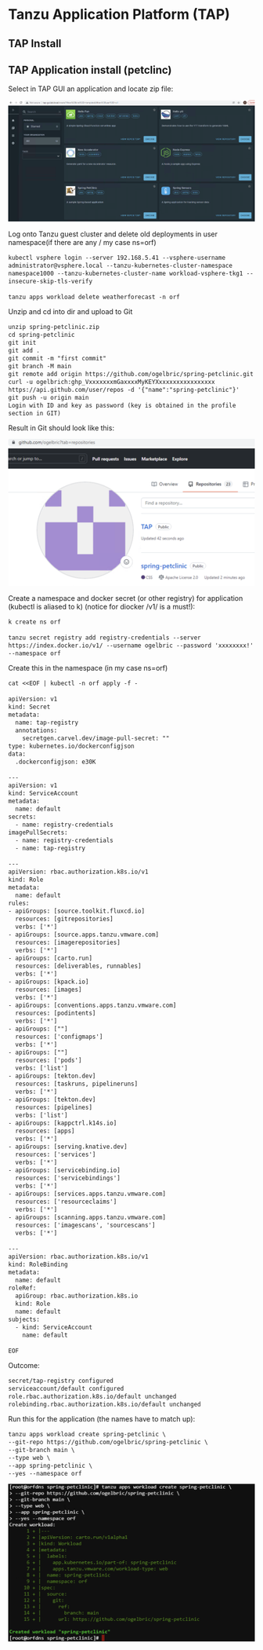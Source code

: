 # Tanzu Application Platform (TAP)

## TAP Install

## TAP Application install (petclinc)

Select in TAP GUI an application and locate zip file:

![Version](https://github.com/ogelbric/TAP/blob/main/Petclinicdownload.png)

Log onto Tanzu guest cluster and delete old deployments in user namespace(if there are any / my case ns=orf)
```
kubectl vsphere login --server 192.168.5.41 --vsphere-username administrator@vsphere.local --tanzu-kubernetes-cluster-namespace namespace1000 --tanzu-kubernetes-cluster-name workload-vsphere-tkg1 --insecure-skip-tls-verify

tanzu apps workload delete weatherforecast -n orf
```

Unzip and cd into dir and upload to Git
```
unzip spring-petclinic.zip
cd spring-petclinic
git init
git add .
git commit -m "first commit"
git branch -M main
git remote add origin https://github.com/ogelbric/spring-petclinic.git
curl -u ogelbrich:ghp_VxxxxxxxmGaxxxxMyKEYXxxxxxxxxxxxxxxxx https://api.github.com/user/repos -d '{"name":"spring-petclinic"}'
git push -u origin main
Login with ID and key as password (key is obtained in the profile section in GIT)
```
Result in Git should look like this:

![Version](https://github.com/ogelbric/TAP/blob/main/GitResult.png)

Create a namespace and docker secret (or other registry) for application (kubectl is aliased to k) (notice for diocker /v1/ is a must!):
```
k create ns orf

tanzu secret registry add registry-credentials --server https://index.docker.io/v1/ --username ogelbric --password 'xxxxxxxx!' --namespace orf

```

Create this in the namespace (in my case ns=orf)

```
cat <<EOF | kubectl -n orf apply -f -

apiVersion: v1
kind: Secret
metadata:
  name: tap-registry
  annotations:
    secretgen.carvel.dev/image-pull-secret: ""
type: kubernetes.io/dockerconfigjson
data:
  .dockerconfigjson: e30K

---
apiVersion: v1
kind: ServiceAccount
metadata:
  name: default
secrets:
  - name: registry-credentials
imagePullSecrets:
  - name: registry-credentials
  - name: tap-registry

---
apiVersion: rbac.authorization.k8s.io/v1
kind: Role
metadata:
  name: default
rules:
- apiGroups: [source.toolkit.fluxcd.io]
  resources: [gitrepositories]
  verbs: ['*']
- apiGroups: [source.apps.tanzu.vmware.com]
  resources: [imagerepositories]
  verbs: ['*']
- apiGroups: [carto.run]
  resources: [deliverables, runnables]
  verbs: ['*']
- apiGroups: [kpack.io]
  resources: [images]
  verbs: ['*']
- apiGroups: [conventions.apps.tanzu.vmware.com]
  resources: [podintents]
  verbs: ['*']
- apiGroups: [""]
  resources: ['configmaps']
  verbs: ['*']
- apiGroups: [""]
  resources: ['pods']
  verbs: ['list']
- apiGroups: [tekton.dev]
  resources: [taskruns, pipelineruns]
  verbs: ['*']
- apiGroups: [tekton.dev]
  resources: [pipelines]
  verbs: ['list']
- apiGroups: [kappctrl.k14s.io]
  resources: [apps]
  verbs: ['*']
- apiGroups: [serving.knative.dev]
  resources: ['services']
  verbs: ['*']
- apiGroups: [servicebinding.io]
  resources: ['servicebindings']
  verbs: ['*']
- apiGroups: [services.apps.tanzu.vmware.com]
  resources: ['resourceclaims']
  verbs: ['*']
- apiGroups: [scanning.apps.tanzu.vmware.com]
  resources: ['imagescans', 'sourcescans']
  verbs: ['*']

---
apiVersion: rbac.authorization.k8s.io/v1
kind: RoleBinding
metadata:
  name: default
roleRef:
  apiGroup: rbac.authorization.k8s.io
  kind: Role
  name: default
subjects:
  - kind: ServiceAccount
    name: default

EOF
```

Outcome:
```
secret/tap-registry configured
serviceaccount/default configured
role.rbac.authorization.k8s.io/default unchanged
rolebinding.rbac.authorization.k8s.io/default unchanged
```

Run this for the application (the names have to match up): 

```
tanzu apps workload create spring-petclinic \
--git-repo https://github.com/ogelbric/spring-petclinic \
--git-branch main \
--type web \
--app spring-petclinic \
--yes --namespace orf
```

![Version](https://github.com/ogelbric/TAP/blob/main/TAPoutcome1.png)

